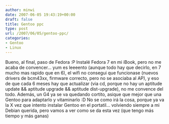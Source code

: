 ```yaml
---
author: minwi
date: 2007-06-05 19:43:19+00:00
draft: false
title: Gentoo ppc
type: post
url: /2007/06/05/gentoo-ppc/
categories:
- Gentoo
- Linux
---
```


Bueno, al final, paso de Fedora :P
Instalé Fedora 7 en mi iBook, pero no me acaba de convencer... yum es leeeento (aunque todo hay que decirlo, en 7 mucho mas rapido que en 6), el wifi no consegui que funcionase (nuevos drivers de bcm43xx, firmware correcto, pero no se asociaba al AP), y eso de que cada 6 meses hay que actualizar (via cd, porque no hay un aptitude update && aptitude upgrade && aptitude dist-upgrade), no me convence del todo.
Además, un G4 ya se va quedando cortito, asique que mejor que una Gentoo para adaptarlo y vitaminarlo :D
No se como irá la cosa, porque ya va la X vez que intento instalar Gentoo en el portatil... volviendo siempre a mi Debian querida, pero vamos a ver como se da esta vez (que tengo más tiempo y más ganas)
